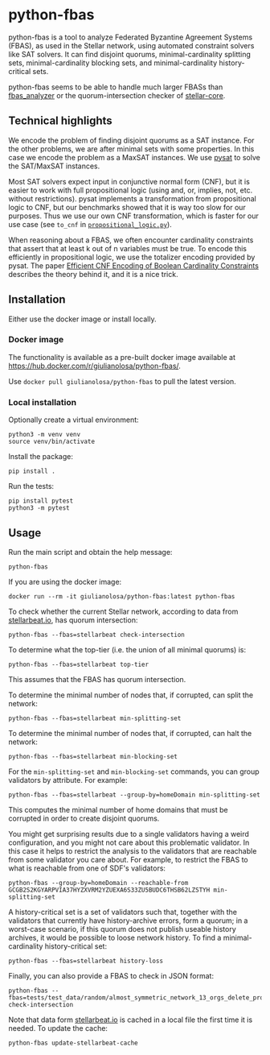 # python-fbas

python-fbas is a tool to analyze Federated Byzantine Agreement Systems (FBAS), as used in the Stellar network, using automated constraint solvers like SAT solvers.
It can find disjoint quorums, minimal-cardinality splitting sets, minimal-cardinality blocking sets, and minimal-cardinality history-critical sets.

python-fbas seems to be able to handle much larger FBASs than [fbas_analyzer](https://github.com/trudi-group/fbas_analyzer) or the quorum-intersection checker of [stellar-core](https://github.com/stellar/stellar-core/).

## Technical highlights

We encode the problem of finding disjoint quorums as a SAT instance.
For the other problems, we are after minimal sets with some properties. In this case we encode the problem as a MaxSAT instances.
We use [pysat](https://pysathq.github.io/) to solve the SAT/MaxSAT instances.

Most SAT solvers expect input in conjunctive normal form (CNF), but it is easier to work with full propositional logic (using and, or, implies, not, etc. without restrictions).
pysat implements a transformation from propositional logic to CNF, but our benchmarks showed that it is way too slow for our purposes.
Thus we use our own CNF transformation, which is faster for our use case (see `to_cnf` in [`propositional_logic.py`](./python_fbas/propositional_logic.py)).

When reasoning about a FBAS, we often encounter cardinality constraints that assert that at least k out of n variables must be true.
To encode this efficiently in propositional logic, we use the totalizer encoding provided by pysat.
The paper [Efficient CNF Encoding of Boolean Cardinality Constraints](https://citeseerx.ist.psu.edu/document?repid=rep1&type=pdf&doi=a9481bf4ce2b5c20d2e282dd69dcb92bddcc36c9) describes the theory behind it, and it is a nice trick.

## Installation

Either use the docker image or install locally.

### Docker image

The functionality is available as a pre-built docker image available at https://hub.docker.com/r/giulianolosa/python-fbas/.

Use `docker pull giulianolosa/python-fbas` to pull the latest version.

### Local installation

Optionally create a virtual environment:

```
python3 -m venv venv
source venv/bin/activate
```

Install the package:
```
pip install .
```

Run the tests:
```
pip install pytest
python3 -m pytest
```
## Usage

Run the main script and obtain the help message:
```
python-fbas
```
If you are using the docker image:
```
docker run --rm -it giulianolosa/python-fbas:latest python-fbas
```

To check whether the current Stellar network, according to data from [stellarbeat.io](https://stellarbeat.io), has quorum intersection:
```
python-fbas --fbas=stellarbeat check-intersection
```

To determine what the top-tier (i.e. the union of all minimal quorums) is:
```
python-fbas --fbas=stellarbeat top-tier
```
This assumes that the FBAS has quorum intersection.

To determine the minimal number of nodes that, if corrupted, can split the network:
```
python-fbas --fbas=stellarbeat min-splitting-set
```
To determine the minimal number of nodes that, if corrupted, can halt the network:
```
python-fbas --fbas=stellarbeat min-blocking-set
```

For the `min-splitting-set` and `min-blocking-set` commands, you can group validators by attribute.
For example:
```
python-fbas --fbas=stellarbeat --group-by=homeDomain min-splitting-set
```
This computes the minimal number of home domains that must be corrupted in order to create disjoint quorums.

You might get surprising results due to a single validators having a weird configuration, and you might not care about this problematic validator.
In this case it helps to restrict the analysis to the validators that are reachable from some validator you care about.
For example, to restrict the FBAS to what is reachable from one of SDF's validators:
```
python-fbas --group-by=homeDomain --reachable-from GCGB2S2KGYARPVIA37HYZXVRM2YZUEXA6S33ZU5BUDC6THSB62LZSTYH min-splitting-set
```

A history-critical set is a set of validators such that, together with the validators that currently have history-archive errors, form a quorum; in a worst-case scenario, if this quorum does not publish useable history archives, it would be possible to loose network history.
To find a minimal-cardinality history-critical set:
```
python-fbas --fbas=stellarbeat history-loss
```

Finally, you can also provide a FBAS to check in JSON format:
```
python-fbas --fbas=tests/test_data/random/almost_symmetric_network_13_orgs_delete_prob_factor_1.json check-intersection
```

Note that data form [stellarbeat.io](https://stellarbeat.io) is cached in a local file the first time it is needed.
To update the cache:
```
python-fbas update-stellarbeat-cache
```
